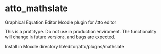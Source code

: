 atto_mathslate
==============

Graphical Equation Editor Moodle plugin for Atto editor

This is a prototype. Do not use in production enviroment. The functionality will 
change in future versions, and bugs are expected.

Install in Moodle directory lib/editor/atto/plugins/mathslate
